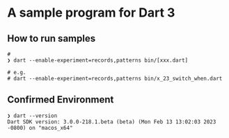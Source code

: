 # A sample program for Dart 3

## How to run samples
```
#
❯ dart --enable-experiment=records,patterns bin/[xxx.dart]

# e.g.
# dart --enable-experiment=records,patterns bin/x_23_switch_when.dart
```

## Confirmed Environment

```
❯ dart --version
Dart SDK version: 3.0.0-218.1.beta (beta) (Mon Feb 13 13:02:03 2023 -0800) on "macos_x64"
```